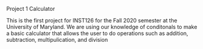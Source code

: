 
Project 1 Calculator 

This is the first project for INST126 for the Fall 2020 semester at the University of Maryland.
We are using our knowledge of conditonals to make a basic calculator that allows the user to do 
operations such as addition, subtraction, multipulication, and division 
